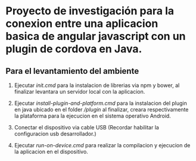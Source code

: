 # Proyecto de investigación para la conexion entre una aplicacion basica de angular javascript con un plugin de cordova en Java.

## Para el levantamiento del ambiente

1. Ejecutar *init.cmd* para la instalacion de librerias via npm y bower, al finalizar levantara un servidor local con la aplicacion.

2. Ejecutar *install-plugin-and-platform.cmd* para la instalacion del plugin en java ubicado en el folder */plugin* al finalizar, creara respectivamente la plataforma para la ejecucion en el sistema operativo Android.

4. Conectar el dispositivo via cable USB (Recordar habilitar la configuracion usb desarrollador.)

3. Ejecutar *run-on-device.cmd* para realizar la compilacion y ejecucion de la aplicacion en el dispositivo.